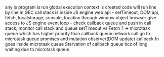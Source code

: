 any js program is run
global execution context is created
code will run line by line in GEC
call stack is inside JS engine
web api - setTimeout, DOM api, fetch, localstorage, console, location through window object browser give access to JS engine
event loop - check callback queue and push in call stack, monitor call stack and queue
setTimeout vs Fetch ?
-> microtask queue which has higher priority than callback queue
network call go to microtask queue
promises and mutation observer(DOM update) callback fn goes inside microtask queue
Starvation of callback queue bcz of long waiting due to microtask queue
